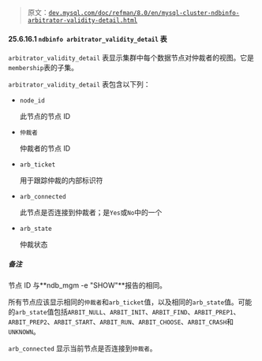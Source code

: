 > 原文：[`dev.mysql.com/doc/refman/8.0/en/mysql-cluster-ndbinfo-arbitrator-validity-detail.html`](https://dev.mysql.com/doc/refman/8.0/en/mysql-cluster-ndbinfo-arbitrator-validity-detail.html)

#### 25.6.16.1 `ndbinfo arbitrator_validity_detail` 表

`arbitrator_validity_detail` 表显示集群中每个数据节点对仲裁者的视图。它是`membership`表的子集。

`arbitrator_validity_detail` 表包含以下列：

+   `node_id`

    此节点的节点 ID

+   `仲裁者`

    仲裁者的节点 ID

+   `arb_ticket`

    用于跟踪仲裁的内部标识符

+   `arb_connected`

    此节点是否连接到仲裁者；是`Yes`或`No`中的一个

+   `arb_state`

    仲裁状态

##### 备注

节点 ID 与**ndb_mgm -e "SHOW"**报告的相同。

所有节点应该显示相同的`仲裁者`和`arb_ticket`值，以及相同的`arb_state`值。可能的`arb_state`值包括`ARBIT_NULL`、`ARBIT_INIT`、`ARBIT_FIND`、`ARBIT_PREP1`、`ARBIT_PREP2`、`ARBIT_START`、`ARBIT_RUN`、`ARBIT_CHOOSE`、`ARBIT_CRASH`和`UNKNOWN`。

`arb_connected` 显示当前节点是否连接到`仲裁者`。
